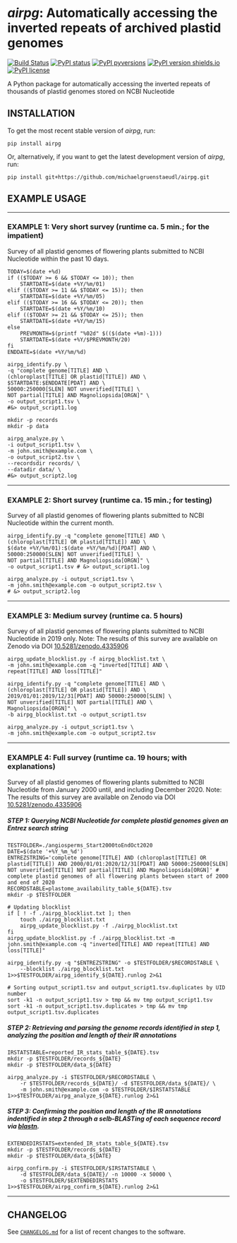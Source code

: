 *airpg*: Automatically accessing the inverted repeats of archived plastid genomes
=================================================================================

[![Build Status](https://travis-ci.com/michaelgruenstaeudl/airpg.svg?branch=master)](https://travis-ci.com/michaelgruenstaeudl/airpg)
[![PyPI status](https://img.shields.io/pypi/status/airpg.svg)](https://pypi.python.org/pypi/airpg/)
[![PyPI pyversions](https://img.shields.io/pypi/pyversions/airpg.svg)](https://pypi.python.org/pypi/airpg/)
[![PyPI version shields.io](https://img.shields.io/pypi/v/airpg.svg)](https://pypi.python.org/pypi/airpg/)
[![PyPI license](https://img.shields.io/pypi/l/airpg.svg)](https://pypi.python.org/pypi/airpg/)

A Python package for automatically accessing the inverted repeats of thousands of plastid genomes stored on NCBI Nucleotide

## INSTALLATION
To get the most recent stable version of *airpg*, run:

    pip install airpg

Or, alternatively, if you want to get the latest development version of *airpg*, run:

    pip install git+https://github.com/michaelgruenstaeudl/airpg.git


## EXAMPLE USAGE

---------------------------------------------------------------------------------------------------------------------------

### EXAMPLE 1: Very short survey (runtime ca. 5 min.; for the impatient)
Survey of all plastid genomes of flowering plants submitted to NCBI Nucleotide within the past 10 days.
```
TODAY=$(date +%d)
if (($TODAY >= 6 && $TODAY <= 10)); then
    STARTDATE=$(date +%Y/%m/01)
elif (($TODAY >= 11 && $TODAY <= 15)); then
    STARTDATE=$(date +%Y/%m/05)
elif (($TODAY >= 16 && $TODAY <= 20)); then
    STARTDATE=$(date +%Y/%m/10)
elif (($TODAY >= 21 && $TODAY <= 25)); then
    STARTDATE=$(date +%Y/%m/15)
else
    PREVMONTH=$(printf "%02d" $(($(date +%m)-1)))
    STARTDATE=$(date +%Y/$PREVMONTH/20)
fi
ENDDATE=$(date +%Y/%m/%d)

airpg_identify.py \
-q "complete genome[TITLE] AND \
(chloroplast[TITLE] OR plastid[TITLE]) AND \
$STARTDATE:$ENDDATE[PDAT] AND \
50000:250000[SLEN] NOT unverified[TITLE] \
NOT partial[TITLE] AND Magnoliopsida[ORGN]" \
-o output_script1.tsv \
#&> output_script1.log

mkdir -p records
mkdir -p data

airpg_analyze.py \
-i output_script1.tsv \
-m john.smith@example.com \
-o output_script2.tsv \
--recordsdir records/ \
--datadir data/ \
#&> output_script2.log
```

---------------------------------------------------------------------------------------------------------------------------

### EXAMPLE 2: Short survey (runtime ca. 15 min.; for testing)
Survey of all plastid genomes of flowering plants submitted to NCBI Nucleotide within the current month.
```
airpg_identify.py -q "complete genome[TITLE] AND \
(chloroplast[TITLE] OR plastid[TITLE]) AND \
$(date +%Y/%m/01):$(date +%Y/%m/%d)[PDAT] AND \
50000:250000[SLEN] NOT unverified[TITLE] \
NOT partial[TITLE] AND Magnoliopsida[ORGN]" \
-o output_script1.tsv # &> output_script1.log

airpg_analyze.py -i output_script1.tsv \
-m john.smith@example.com -o output_script2.tsv \
# &> output_script2.log
```

---------------------------------------------------------------------------------------------------------------------------

### EXAMPLE 3: Medium survey (runtime ca. 5 hours)
Survey of all plastid genomes of flowering plants submitted to NCBI Nucleotide in 2019 only. Note: The results of this survey are available on Zenodo via DOI [10.5281/zenodo.4335906](https://zenodo.org/record/4335906)
```
airpg_update_blocklist.py -f airpg_blocklist.txt \
-m john.smith@example.com -q "inverted[TITLE] AND \
repeat[TITLE] AND loss[TITLE]"

airpg_identify.py -q "complete genome[TITLE] AND \
(chloroplast[TITLE] OR plastid[TITLE]) AND \
2019/01/01:2019/12/31[PDAT] AND 50000:250000[SLEN] \
NOT unverified[TITLE] NOT partial[TITLE] AND \
Magnoliopsida[ORGN]" \
-b airpg_blocklist.txt -o output_script1.tsv

airpg_analyze.py -i output_script1.tsv \
-m john.smith@example.com -o output_script2.tsv
```

---------------------------------------------------------------------------------------------------------------------------

### EXAMPLE 4: Full survey (runtime ca. 19 hours; with explanations)
Survey of all plastid genomes of flowering plants submitted to NCBI Nucleotide from January 2000 until, and including December 2020. Note: The results of this survey are available on Zenodo via DOI [10.5281/zenodo.4335906](https://zenodo.org/record/4335906)

##### STEP 1: Querying NCBI Nucleotide for complete plastid genomes given an Entrez search string
```
TESTFOLDER=./angiosperms_Start2000toEndOct2020
DATE=$(date '+%Y_%m_%d')
ENTREZSTRING='complete genome[TITLE] AND (chloroplast[TITLE] OR plastid[TITLE]) AND 2000/01/01:2020/12/31[PDAT] AND 50000:250000[SLEN] NOT unverified[TITLE] NOT partial[TITLE] AND Magnoliopsida[ORGN]' # complete plastid genomes of all flowering plants between start of 2000 and end of 2020
RECORDSTABLE=plastome_availability_table_${DATE}.tsv
mkdir -p $TESTFOLDER

# Updating blocklist
if [ ! -f ./airpg_blocklist.txt ]; then
    touch ./airpg_blocklist.txt
    airpg_update_blocklist.py -f ./airpg_blocklist.txt
fi
airpg_update_blocklist.py -f ./airpg_blocklist.txt -m john.smith@example.com -q "inverted[TITLE] AND repeat[TITLE] AND loss[TITLE]"

airpg_identify.py -q "$ENTREZSTRING" -o $TESTFOLDER/$RECORDSTABLE \
    --blocklist ./airpg_blocklist.txt 1>>$TESTFOLDER/airpg_identify_${DATE}.runlog 2>&1

# Sorting output_script1.tsv and output_script1.tsv.duplicates by UID number
sort -k1 -n output_script1.tsv > tmp && mv tmp output_script1.tsv
sort -k1 -n output_script1.tsv.duplicates > tmp && mv tmp output_script1.tsv.duplicates
```

##### STEP 2: Retrieving and parsing the genome records identified in step 1, analyzing the position and length of their IR annotations
```
IRSTATSTABLE=reported_IR_stats_table_${DATE}.tsv
mkdir -p $TESTFOLDER/records_${DATE}
mkdir -p $TESTFOLDER/data_${DATE}

airpg_analyze.py -i $TESTFOLDER/$RECORDSTABLE \
    -r $TESTFOLDER/records_${DATE}/ -d $TESTFOLDER/data_${DATE}/ \
    -m john.smith@example.com -o $TESTFOLDER/$IRSTATSTABLE 1>>$TESTFOLDER/airpg_analyze_${DATE}.runlog 2>&1
```

##### STEP 3: Confirming the position and length of the IR annotations indentified in step 2 through a selb-BLASTing of each sequence record via [blastn](https://www.ncbi.nlm.nih.gov/books/NBK279690/).
```
EXTENDEDIRSTATS=extended_IR_stats_table_${DATE}.tsv
mkdir -p $TESTFOLDER/records_${DATE}
mkdir -p $TESTFOLDER/data_${DATE}

airpg_confirm.py -i $TESTFOLDER/$IRSTATSTABLE \
    -d $TESTFOLDER/data_${DATE}/ -n 10000 -x 50000 \
    -o $TESTFOLDER/$EXTENDEDIRSTATS 1>>$TESTFOLDER/airpg_confirm_${DATE}.runlog 2>&1
```

---------------------------------------------------------------------------------------------------------------------------

<!--
## PACKAGING INSTRUCTIONS
```
#pip install .  ## For local testing

python3 -m build
python3 -m twine upload --repository testpypi dist/*
python3 -m pip install --index-url https://test.pypi.org/simple/ --no-deps airpg

python3 -m twine upload dist/*
python3 -m pip install airpg
```
-->

## CHANGELOG
See [`CHANGELOG.md`](CHANGELOG.md) for a list of recent changes to the software.
